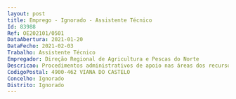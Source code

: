 ```yaml
--- 
layout: post
title: Emprego - Ignorado - Assistente Técnico
Id: 83988
Ref: OE202101/0501
DataAbertura: 2021-01-20
DataFecho: 2021-02-03
Trabalho: Assistente Técnico
Empregador: Direção Regional de Agricultura e Pescas do Norte
Descricao: Procedimentos administrativos de apoio nas áreas dos recursos humanos, financeiros, patrimoniais, expediente e arquivo  Realização de diferentes atividades, nomeadamente Ações de formação profissional Atendimento ao público Assegurar as funções delegadas pelo IFAP no âmbito do IB, ISIP, recolha e análise de vários tipos de candidaturas (PU, transferência de direitos RPU, Quotas Leiteiras, …)Gasóleo Colorido e Marcado Atualizar no SIVV o património vitícola Atribuição de cartão de aplicador de produtos fitofarmacêuticos Si Reap.
CodigoPostal: 4900-462 VIANA DO CASTELO
Concelho: Ignorado
Distrito: Ignorado
--- 
```

